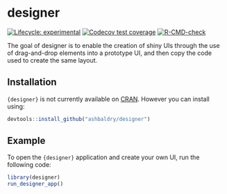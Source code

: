 
# designer

<!-- badges: start -->
[![Lifecycle: experimental](https://img.shields.io/badge/lifecycle-experimental-orange.svg)](https://lifecycle.r-lib.org/articles/stages.html#experimental)
[![Codecov test coverage](https://codecov.io/gh/ashbaldry/designer/branch/main/graph/badge.svg)](https://codecov.io/gh/ashbaldry/designer?branch=main)
[![R-CMD-check](https://github.com/ashbaldry/designer/workflows/R-CMD-check/badge.svg)](https://github.com/ashbaldry/designer/actions)
<!-- badges: end -->

The goal of designer is to enable the creation of shiny UIs through the use of drag-and-drop elements into a prototype UI, and then copy the code used to create the same layout.

## Installation

`{designer}` is not currently available on [CRAN](https://CRAN.R-project.org). However you can install using:

``` r
devtools::install_github("ashbaldry/designer")
```

## Example

To open the `{designer}` application and create your own UI, run the following code:

``` r
library(designer)
run_designer_app()
```

